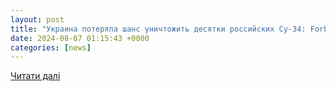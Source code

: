 ```yaml
---
layout: post
title: "Украина потеряла шанс уничтожить десятки российских Су-34: Forbes объяснил, кто и почему виноват"
date: 2024-08-07 01:15:43 +0000
categories: [news]
---
```


[Читати далі](https://tsn.ua/ru/ukrayina/ukraina-poteryala-shans-unichtozhit-desyatki-rossiyskih-su-34-forbes-obyasnil-kto-i-pochemu-vinovat-2634954.html)
